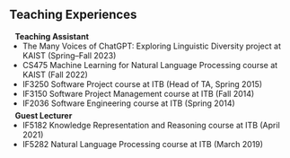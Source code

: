 ## Teaching Experiences

<h4 style="margin:0 10px 0;">Teaching Assistant</h4>

<ul style="margin:0 0 5px;">
  <li>The Many Voices of ChatGPT: Exploring Linguistic Diversity project at KAIST (Spring–Fall 2023)</li>
  <li>CS475 Machine Learning for Natural Language Processing course at KAIST (Fall 2022)</li>
  <li>IF3250 Software Project course at ITB (Head of TA, Spring 2015)</li>
  <li>IF3150 Software Project Management course at ITB (Fall 2014)</li>
  <li>IF2036 Software Engineering course at ITB (Spring 2014)</li>
</ul>

<h4 style="margin:0 10px 0;">Guest Lecturer</h4>

<ul style="margin:0 0 20px;">
  <li>IF5182 Knowledge Representation and Reasoning course at ITB (April 2021)</li>
  <li>IF5282 Natural Language Processing course at ITB (March 2019)</li>
</ul>
